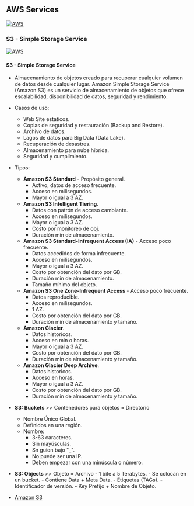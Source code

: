 ## AWS Services
[![AWS](https://img.shields.io/badge/AWS_Services-ff9900?style=for-the-badge&logo=amazon&logoColor=white&labelColor=101010)](https://github.com/Alberto-mt/AWS/blob/main/AWS%20Services/AWS_Services.md)

### S3 - Simple Storage Service
[![AWS](https://img.shields.io/badge/S3_Simple_Storage_Service.md-c08a44?style=for-the-badge&logo=amazon&logoColor=white&labelColor=101010)](https://github.com/Alberto-mt/AWS/blob/main/AWS%20Services/Categorias/S3_Simple_Storage_Service.md)

#### S3 - Simple Storage Service
- Almacenamiento de objetos creado para recuperar cualquier volumen de datos desde cualquier lugar. Amazon Simple Storage Service (Amazon S3) es un servicio de almacenamiento de objetos que ofrece escalabilidad, disponibilidad de datos, seguridad y rendimiento.

- Casos de uso:
	- Web Site estaticos.
	- Copias de seguridad y restauración (Backup and Restore).
	- Archivo de datos.
	- Lagos de datos para Big Data (Data Lake).
	- Recuperación de desastres.
	- Almacenamiento para nube híbrida.
	- Seguridad y cumplimiento.

- Tipos:
	- **Amazon S3 Standard** - Propósito general.
		- Activo, datos de acceso frecuente.
		- Acceso en milisegundos.
		- Mayor o igual a 3 AZ.
	- **Amazon S3 Intelligent Tiering**.
		- Datos con patrón de acceso cambiante.
		- Acceso en milisegundos.
		- Mayor o igual a 3 AZ.
		- Costo por monitoreo de obj.
		- Duración min de almacenamiento.
	- **Amazon S3 Standard-Infrequent Access (IA)** - Acceso poco frecuente.
		- Datos accedidos de forma infrecuente.
		- Acceso en milisegundos.
		- Mayor o igual a 3 AZ.
		- Costo por obtención del dato por GB.
		- Duración min de almacenamiento.
		- Tamaño mínimo del objeto.
	- **Amazon S3 One Zone-Infrequent Access** - Acceso poco frecuente.
		- Datos reproducible.
		- Acceso en milisegundos.
		- 1 AZ.
		- Costo por obtención del dato por GB.
		- Duración min de almacenamiento y tamaño.
	- **Amazon Glacier**.
		- Datos historicos.
		- Acceso en min o horas.
		- Mayor o igual a 3 AZ.
		- Costo por obtención del dato por GB.
		- Duración min de almacenamiento y tamaño.
	- **Amazon Glacier Deep Archive**.
		- Datos historicos.
		- Acceso en horas.
		- Mayor o igual a 3 AZ.
		- Costo por obtención del dato por GB.
		- Duración min de almacenamiento y tamaño.

- **S3: Buckets** >> Contenedores para objetos = Directorio
	- Nombre Único Global.
	- Definidos en una región.
	- Nombre:
		- 3-63 caracteres.
		- Sin mayúsculas.
		- Sn guion bajo "_".
		- No puede ser una IP.
		- Deben empezar con una minúscula o número.

- **S3: Objects** >> Objeto = Archivo
		- 1 bite a 5 Terabytes.
		- Se colocan en un bucket.
		- Contiene Data + Meta Data.
		- Etiquetas (TAGs).
		- Identificador de versión.
		- Key Prefijo + Nombre de Objeto.

- [Amazon S3](https://aws.amazon.com/es/s3/)
